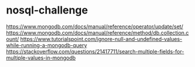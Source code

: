# nosql-challenge





https://www.mongodb.com/docs/manual/reference/operator/update/set/
https://www.mongodb.com/docs/manual/reference/method/db.collection.count/
https://www.tutorialspoint.com/ignore-null-and-undefined-values-while-running-a-mongodb-query
https://stackoverflow.com/questions/21417711/search-multiple-fields-for-multiple-values-in-mongodb
